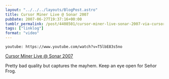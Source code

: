 ```yaml
---
layout: "../../../layouts/BlogPost.astro"
title: Cursor Miner Live @ Sonar 2007
pubDate: 2007-06-27T19:37:16+00:00
tumblr_permalink: /post/4408501/cursor-miner-live-sonar-2007-via-cursorminer
tags: ["linklog"]
format: "video"
---
```


`youtube: https://www.youtube.com/watch?v=T5lbE83s5no`

[Cursor Miner Live @ Sonar 2007][1]

Pretty bad quality but captures the mayhem. Keep an eye open for Señor Frog.

[1]: https://www.youtube.com/watch?v=T5lbE83s5no
